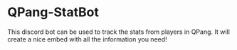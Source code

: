 # QPang-StatBot
This discord bot can be used to track the stats from players in QPang. It will create a nice embed with all the information you need!
